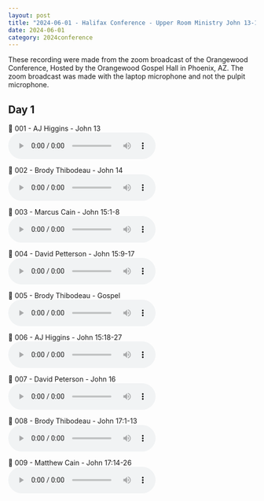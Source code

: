 ```yaml
---
layout: post
title: "2024-06-01 - Halifax Conference - Upper Room Ministry John 13-17"
date: 2024-06-01
category: 2024conference
---
```


These recording were made from the zoom broadcast of the Orangewood Conference, Hosted by the Orangewood Gospel Hall in Phoenix, AZ. The zoom broadcast was made with the laptop microphone and not the pulpit microphone.

## Day 1

<p>
🎵 001 - AJ Higgins - John 13 <br>
<audio controls>
  <source src="https://archive.org/download/2024-gospel-conference-audio/2024-06-01%20-%20Halifax%20Conference%20-%20Upper%20Room%20Ministry%20John%2013-17/2024%20Halifax%20Conference%2001%20-%20AJ%20Higgins%20-%20John13.mp3" type="audio/mpeg">
  Your browser does not support the audio element.
</audio>
</p>
<p>
🎵 002 - Brody Thibodeau - John 14 <br>
<audio controls>
  <source src="https://archive.org/download/2024-gospel-conference-audio/2024-06-01%20-%20Halifax%20Conference%20-%20Upper%20Room%20Ministry%20John%2013-17/2024%20Halifax%20Conference%2002%20-%20Brody%20Thibodeau%20-%20John14.mp3" type="audio/mpeg">
  Your browser does not support the audio element.
</audio>
</p>
<p>
🎵 003 - Marcus Cain - John 15:1-8 <br>
<audio controls>
  <source src="https://archive.org/download/2024-gospel-conference-audio/2024-06-01%20-%20Halifax%20Conference%20-%20Upper%20Room%20Ministry%20John%2013-17/2024%20Halifax%20Conference%2003%20-%20Marcus%20Cain%20-%20John15%201_8.mp3" type="audio/mpeg">
  Your browser does not support the audio element.
</audio>
</p>
<p>
🎵 004 - David Petterson - John 15:9-17 <br>
<audio controls>
  <source src="https://archive.org/download/2024-gospel-conference-audio/2024-06-01%20-%20Halifax%20Conference%20-%20Upper%20Room%20Ministry%20John%2013-17/2024%20Halifax%20Conference%2004%20-%20David%20Petterson%20-%20John%2015%209_17.mp3" type="audio/mpeg">
  Your browser does not support the audio element.
</audio>
</p>
<p>
🎵 005 - Brody Thibodeau - Gospel <br>
<audio controls>
  <source src="https://archive.org/download/2024-gospel-conference-audio/2024-06-01%20-%20Halifax%20Conference%20-%20Upper%20Room%20Ministry%20John%2013-17/2024%20Halifax%20Conference%2005%20-%20Brody%20Thibodeau%20-%20Gospel.mp3" type="audio/mpeg">
  Your browser does not support the audio element.
</audio>
</p>
<p>
🎵 006 - AJ Higgins - John 15:18-27 <br>
<audio controls>
  <source src="https://archive.org/download/2024-gospel-conference-audio/2024-06-01%20-%20Halifax%20Conference%20-%20Upper%20Room%20Ministry%20John%2013-17/2024%20Halifax%20Conference%2006%20-%20AJ%20Higgins%20-%20John15%2018_27.mp3" type="audio/mpeg">
  Your browser does not support the audio element.
</audio>
</p>
<p>
🎵 007 - David Peterson - John 16 <br>
<audio controls>
  <source src="https://archive.org/download/2024-gospel-conference-audio/2024-06-01%20-%20Halifax%20Conference%20-%20Upper%20Room%20Ministry%20John%2013-17/2024%20Halifax%20Conference%2007%20-%20David%20Peterson%20-%20John16.mp3" type="audio/mpeg">
  Your browser does not support the audio element.
</audio>
</p>
<p>
🎵 008 - Brody Thibodeau - John 17:1-13 <br>
<audio controls>
  <source src="https://archive.org/download/2024-gospel-conference-audio/2024-06-01%20-%20Halifax%20Conference%20-%20Upper%20Room%20Ministry%20John%2013-17/2024%20Halifax%20Conference%2008%20-%20Brody%20Thibodeau%20-%20John%2017%201_13.mp3" type="audio/mpeg">
  Your browser does not support the audio element.
</audio>
</p>
<p>
🎵 009 - Matthew Cain - John 17:14-26 <br>
<audio controls>
  <source src="https://archive.org/download/2024-gospel-conference-audio/2024-06-01%20-%20Halifax%20Conference%20-%20Upper%20Room%20Ministry%20John%2013-17/2024%20Halifax%20Conference%2009%20-%20Matthew%20Cain%20-%20John%2017%2014_26.mp3" type="audio/mpeg">
  Your browser does not support the audio element.
</audio>
</p>
